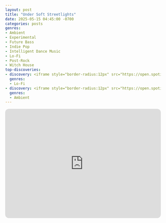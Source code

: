 ```yaml
---
layout: post
title: "Under Soft Streetlights"
date: 2025-05-15 04:45:00 -0700
categories: posts
genres:
- Ambient
- Experimental
- Future Bass
- Indie Pop
- Intelligent Dance Music
- Lo-Fi
- Post-Rock
- Witch House 
top-discoveries:
- discovery: <iframe style="border-radius:12px" src="https://open.spotify.com/embed/album/1i3ONCVtgojtrHS2y8VUf3?utm_source=generator" width="100%" height="352" frameBorder="0" allowfullscreen="" allow="autoplay; clipboard-write; encrypted-media; fullscreen; picture-in-picture" loading="lazy"></iframe>
  genres:
  - Lo-Fi
- discovery: <iframe style="border-radius:12px" src="https://open.spotify.com/embed/album/53LNwjS7WPx63RazPM7tE5?utm_source=generator" width="100%" height="352" frameBorder="0" allowfullscreen="" allow="autoplay; clipboard-write; encrypted-media; fullscreen; picture-in-picture" loading="lazy"></iframe>
  genres:
  - Ambient
---
```

<iframe style="border-radius:12px" src="https://open.spotify.com/embed/playlist/0n3f00fKLyUsAT7wyJ9pFS?utm_source=generator" width="100%" height="352" frameBorder="0" allowfullscreen="" allow="autoplay; clipboard-write; encrypted-media; fullscreen; picture-in-picture" loading="lazy"></iframe>